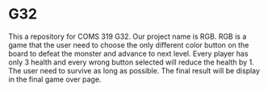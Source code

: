 # G32

This a repository for COMS 319 G32. Our project name is RGB. RGB is a game that the user need to choose the only different color button on the board to defeat the monster and advance to next level. Every player has only 3 health and every wrong button selected will reduce the health by 1. The user need to survive as long as possible. The final result will be display in the final game over page.
